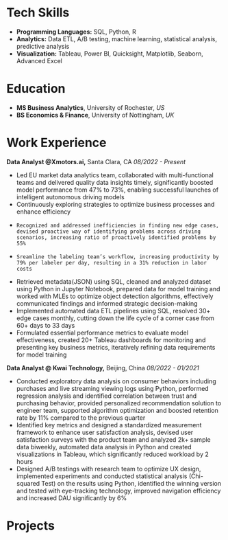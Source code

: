 # Tech Skills
- **Programming Languages:** SQL, Python, R
- **Analytics:** Data ETL, A/B testing, machine learning, statistical analysis, predictive analysis
- **Visualization:** Tableau, Power BI, Quicksight, Matplotlib, Seaborn, Advanced Excel


# Education
- **MS Business Analytics**, University of Rochester, _US_
- **BS Economics & Finance**, University of Nottingham, _UK_

# Work Experience
**Data Analyst @Xmotors.ai,**   Santa Clara, CA   _08/2022 - Present_
- Led EU market data analytics team, collaborated with multi-functional teams and delivered quality data insights timely, significantly boosted model performance from 47% to 73%, enabling successful launches of intelligent autonomous driving models
- Continuously exploring strategies to optimize business processes and enhance efficiency
-     Recognized and addressed inefficiencies in finding new edge cases, devised proactive way of identifying problems across driving scenarios, increasing ratio of proactively identified problems by 55%
-     Sreamline the labeling team’s workflow, increasing productivity by 79% per labeler per day, resulting in a 31% reduction in labor costs
- Retrieved metadata(JSON) using SQL, cleaned and analyzed dataset using Python in Jupyter Notebook, prepared data for model training and worked with MLEs to optimize object detection algorithms, effectively communicated findings and informed strategic decision-making
- Implemented automated data ETL pipelines using SQL, resolved 30+ edge cases monthly, cutting down the life cycle of a corner case from 60+ days to 33 days
- Formulated essential performance metrics to evaluate model effectiveness, created 20+ Tableau dashboards for monitoring and presenting key business metrics, iteratively refining data requirements for model training

**Data Analyst @ Kwai Technology,**   Beijing, China   _08/2022 - 01/2021_
- Conducted exploratory data analysis on consumer behaviors including purchases and live streaming viewing logs using Python, performed regression analysis and identified correlation between trust and purchasing behavior, provided personalized recommendation solution to engineer team, supported algorithm optimization and boosted retention rate by 11% compared to the previous quarter
- Identified key metrics and designed a standardized measurement framework to enhance user satisfaction analysis, devised user satisfaction surveys with the product team and analyzed 2k+ sample data biweekly, automated data analysis in Python and created visualizations in Tableau, which significantly reduced workload by 2 hours
- Designed A/B testings with research team to optimize UX design, implemented experiments and conducted statistical analysis (Chi-squared Test) on the results using Python, identified the winning version and tested with eye-tracking technology, improved navigation efficiency and increased DAU significantly by 6%

# Projects
